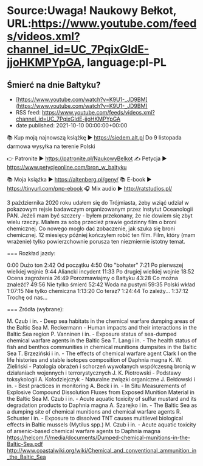 # Source:Uwaga! Naukowy Bełkot, URL:https://www.youtube.com/feeds/videos.xml?channel_id=UC_7PqixGIdE-jjoHKMPYpGA, language:pl-PL

## Śmierć na dnie Bałtyku?
 - [https://www.youtube.com/watch?v=K9U1-_JD9BM](https://www.youtube.com/watch?v=K9U1-_JD9BM)
 - RSS feed: https://www.youtube.com/feeds/videos.xml?channel_id=UC_7PqixGIdE-jjoHKMPYpGA
 - date published: 2021-10-10 00:00:00+00:00

📚 Kup moją najnowszą książkę ► https://siedem.alt.pl
Do 9 listopada darmowa wysyłka na terenie Polski

👉 Patronite ► https://patronite.pl/NaukowyBelkot 
✍ Petycja ► https://www.petycjeonline.com/bron_w_baltyku

📚 Moja książka ► https://altenberg.pl/geny/
📚 E-book ► https://tinyurl.com/pnp-ebook
🎧 Mix audio ► http://ratstudios.pl/

3 października 2020 roku udałem się do Trójmiasta, żeby wziąć udział w pokazowym rejsie badawczym organizowanym przez Instytut Oceanologii PAN. Jeżeli mam być szczery - byłem przekonany, że nie dowiem się zbyt wielu rzeczy. Miałem za sobą przecież prawie godzinny film o broni chemicznej. Co nowego mogło dać zobaczenie, jak szuka się broni chemicznej. 12 miesięcy później kończyłem robić ten film. Film, który (mam wrażenie) tylko powierzchownie porusza ten niezmiernie istotny temat.

===
Rozkład jazdy:

0:00 Dużo ton
2:42 Od początku
4:50 Oto "bohater"
7:21 Po pierwszej wielkiej wojnie
9:44 Aliancki incydent
11:33 Po drugiej wielkiej wojnie
18:52 Ocena zagrożenia
26:49 Porozmawiajmy o Bałtyku
43:28 Co można znaleźć?
49:56 Nie tylko śmierć
52:42 Woda na pustyni
59:35 Polski wkład 
1:07:15 Nie tylko chemiczna
1:13:20 Co teraz?
1:24:44 To zależy...
1:37:12 Trochę od nas...

===
Źródła (wybrane):

M. Czub i in. - Deep sea habitats in the chemical warfare dumping areas of the Baltic Sea
M. Reckermann - Human impacts and their interactions in the Baltic Sea region
P. Vanninen i in. - Exposure status of sea-dumped chemical warfare agents in the Baltic Sea
T. Lang i in. - The health status of fish and benthos communities in chemical munitions dumpsites in the Baltic Sea
T. Brzeziński i in. - The effects of chemical warfare agent Clark I on the life histories and stable isotopes composition of Daphnia magna
K. W. Zieliński - Patologia obrażeń i schorzeń wywołanych współczesną bronią w działaniach wojennych i terrorystycznych
J. K. Piotrowski - Podstawy toksykologii
A. Kołodziejczyk - Naturalne związki organiczne
J. Bełdowski i in. - Best practices in monitoring
A. Beck i in. - In Situ Measurements of Explosive Compound Dissolution Fluxes from Exposed Munition Material in the Baltic Sea
M. Czub i in. - Acute aquatic toxicity of sulfur mustard and its degradation products to Daphnia magna
A. Szarejko i in. - The Baltic Sea as a dumping site of chemical munitions and chemical warfare agents
R. Schuster i in. - Exposure to dissolved TNT causes multilevel biological effects in Baltic mussels (Mytilus spp.)
M. Czub i in. - Acute aquatic toxicity of arsenic-based chemical warfare agents to Daphnia magna
https://helcom.fi/media/documents/Dumped-chemical-munitions-in-the-Baltic-Sea.pdf
http://www.coastalwiki.org/wiki/Chemical_and_conventional_ammunition_in_the_Baltic_Sea


